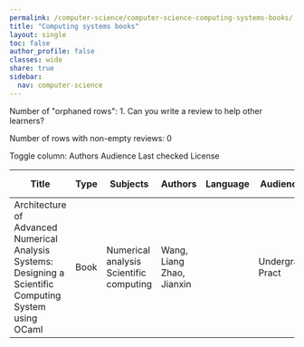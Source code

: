 ```yaml
---
permalink: /computer-science/computer-science-computing-systems-books/
title: "Computing systems books"
layout: single
toc: false
author_profile: false
classes: wide
share: true
sidebar:
  nav: computer-science
---
```


Number of "orphaned rows": 1. Can you write a review to help other learners?

Number of rows with non-empty reviews: 0

<div class="table_cols_toggles">
Toggle column: <a class="toggle-vis btn btn--danger" data-column="3">Authors</a> <a class="toggle-vis btn btn--danger" data-column="5">Audience</a> <a class="toggle-vis btn btn--danger" data-column="8">Last checked</a> <a class="toggle-vis btn btn--danger" data-column="9">License</a>
</div>
<table class="display" style="width:100%">
<thead>
<tr>
    <th>Title</th>
    <th>Type</th>
    <th>Subjects</th>
    <th>Authors</th>
    <th>Language</th>
    <th>Audience</th>
    <th>Reviews</th>
    <th>URLs</th>
    <th>Last checked</th>
    <th>License</th>
</tr>
</thead>
<tbody>
<tr>
    <td>Architecture of Advanced Numerical Analysis Systems: Designing a Scientific Computing System using OCaml</td>
    <td>Book</td>
    <td>Numerical analysis<br>Scientific computing</td>
    <td>Wang, Liang<br> Zhao, Jianxin</td>
    <td></td>
    <td>Undergrad<br>Pract</td>
    <td></td>
    <td><a href="https://link.springer.com/content/pdf/10.1007/978-1-4842-8853-5.pdf" target="_blank">PDF</a><br><a href="https://link.springer.com/download/epub/10.1007/978-1-4842-8853-5.epub" target="_blank">EPUB</a><br><a href="https://link.springer.com/book/10.1007/978-1-4842-8853-5" target="_blank">Site</a></td>
    <td>2023-12-16</td>
    <td>CC BY 4.0 DEED</td>
</tr>
<tfoot>
<tr>
    <td></td>
    <td></td>
    <td></td>
    <td></td>
    <td></td>
    <td></td>
    <td></td>
    <td></td>
    <td></td>
    <td></td>
</tr>
</tfoot>
